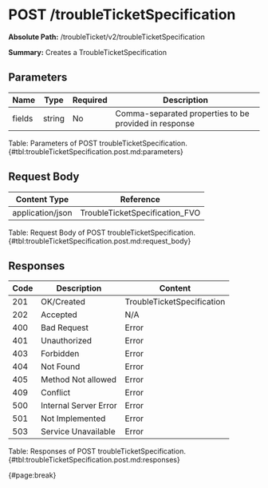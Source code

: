 <!--
    ATTENTION: This file was generated via gradle!
               Do NOT manually edit this file! Any such changes will be overwritten!
-->

# POST /troubleTicketSpecification

**Absolute Path:** /troubleTicket/v2/troubleTicketSpecification

**Summary:** Creates a TroubleTicketSpecification

## Parameters

| Name | Type | Required | Description |
| ------ | ------ | --- | ------------ |
| fields | string | No | Comma-separated properties to be provided in response |

Table: Parameters of POST troubleTicketSpecification. {#tbl:troubleTicketSpecification.post.md:parameters}

## Request Body

| Content Type | Reference |
|--------------|-----------|
| application/json | TroubleTicketSpecification_FVO |

Table: Request Body of POST troubleTicketSpecification. {#tbl:troubleTicketSpecification.post.md:request_body}

## Responses

| Code | Description | Content |
|------|-------------|---------|
| 201 | OK/Created | TroubleTicketSpecification |
| 202 | Accepted | N/A |
| 400 | Bad Request | Error |
| 401 | Unauthorized | Error |
| 403 | Forbidden | Error |
| 404 | Not Found | Error |
| 405 | Method Not allowed | Error |
| 409 | Conflict | Error |
| 500 | Internal Server Error | Error |
| 501 | Not Implemented | Error |
| 503 | Service Unavailable | Error |

Table: Responses of POST troubleTicketSpecification. {#tbl:troubleTicketSpecification.post.md:responses}

{#page:break}
